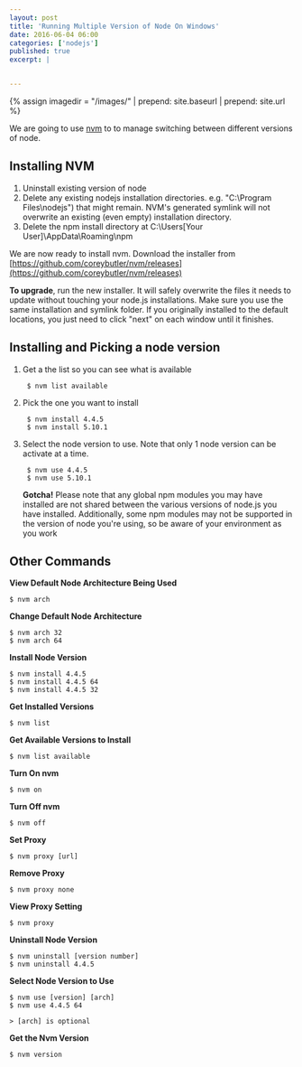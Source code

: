 ```yaml
---
layout: post
title: 'Running Multiple Version of Node On Windows'
date: 2016-06-04 06:00
categories: ['nodejs']
published: true
excerpt: |


---
```


{% assign imagedir = "/images/" | prepend: site.baseurl | prepend: site.url %}

We are going to use [nvm](https://github.com/coreybutler/nvm-windows/) to to manage switching between different versions of node.  

## Installing NVM

1. Uninstall existing version of node 
1. Delete any existing nodejs installation directories.  e.g. "C:\Program Files\nodejs") that might remain. NVM's generated symlink will not overwrite an existing (even empty) installation directory.
1. Delete the npm install directory at C:\Users\[Your User]\AppData\Roaming\npm



We are now ready to install nvm.  Download the installer from [https://github.com/coreybutler/nvm/releases](https://github.com/coreybutler/nvm/releases)

**To upgrade**, run the new installer. It will safely overwrite the files it needs to update without touching your node.js installations. Make sure you use the same installation and symlink folder. If you originally installed to the default locations, you just need to click "next" on each window until it finishes.

## Installing and Picking a node version

1. Get a the list so you can see what is available

        $ nvm list available
        
1. Pick the one you want to install

        $ nvm install 4.4.5
        $ nvm install 5.10.1
        
1. Select the node version to use.  Note that only 1 node version can be activate at a time.

        $ nvm use 4.4.5
        $ nvm use 5.10.1
        

    **Gotcha!** Please note that any global npm modules you may have installed are not shared between the various versions of node.js you have installed. Additionally, some npm modules may not be supported in the version of node you're using, so be aware of your environment as you work

                    
## Other Commands

**View Default Node Architecture Being Used**                     
  
    $ nvm arch
    
**Change Default Node Architecture**
    
    $ nvm arch 32
    $ nvm arch 64
    
**Install Node Version**

    $ nvm install 4.4.5
    $ nvm install 4.4.5 64
    $ nvm install 4.4.5 32
    
**Get Installed Versions**

    $ nvm list
    
**Get Available Versions to Install**
    
    $ nvm list available

**Turn On nvm**

    $ nvm on
    
**Turn Off nvm**

    $ nvm off

**Set Proxy**

    $ nvm proxy [url]

**Remove Proxy**

    $ nvm proxy none
    
**View Proxy Setting**

    $ nvm proxy
                
**Uninstall Node Version**

    $ nvm uninstall [version number]
    $ nvm uninstall 4.4.5
                    
**Select Node Version to Use**

    $ nvm use [version] [arch]
    $ nvm use 4.4.5 64
    
    > [arch] is optional 

**Get the Nvm Version**

    $ nvm version
        

